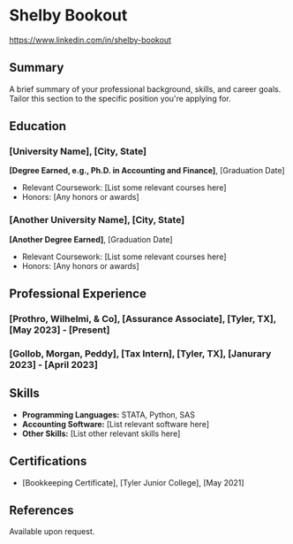 # Shelby Bookout
https://www.linkedin.com/in/shelby-bookout

## Summary
A brief summary of your professional background, skills, and career goals. Tailor this section to the specific position you're applying for.

## Education
### [University Name], [City, State]
**[Degree Earned, e.g., Ph.D. in Accounting and Finance]**, [Graduation Date]
- Relevant Coursework: [List some relevant courses here]
- Honors: [Any honors or awards]

### [Another University Name], [City, State]
**[Another Degree Earned]**, [Graduation Date]
- Relevant Coursework: [List some relevant courses here]
- Honors: [Any honors or awards]

## Professional Experience
### [Prothro, Wilhelmi, & Co], [Assurance Associate], [Tyler, TX], [May 2023] - [Present]

### [Gollob, Morgan, Peddy], [Tax Intern], [Tyler, TX], [Janurary 2023] - [April 2023]

## Skills
- **Programming Languages:** STATA, Python, SAS
- **Accounting Software:** [List relevant software here]
- **Other Skills:** [List other relevant skills here]

## Certifications
- [Bookkeeping Certificate], [Tyler Junior College], [May 2021]

## References
Available upon request.
